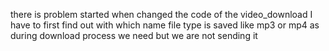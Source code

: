 <!--  -->

there is problem started when changed the code of the video_download
I have to first find out with which name file type is saved like mp3 or mp4 as during download process we need but we are not sending it
